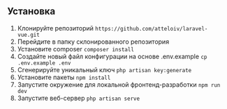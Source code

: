 ## Установка

1. Клонируйте репозиторий `https://github.com/atteloiv/laravel-vue.git`
2. Перейдите в папку склонированного репозитория
3. Установите composer `composer install`
4. Создайте новый файл конфигурации на основе .env.example `cp .env.example .env`
5. Сгенерируйте уникальный ключ `php artisan key:generate`
6. Установите пакеты `npm install`
7. Запустите окружение для локальной фронтенд-разработки `npm run dev`
8. Запустите веб-сервер `php artisan serve`
